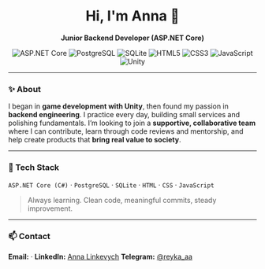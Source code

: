 <div align="center">

# Hi, I'm **Anna** 👋

**Junior Backend Developer (ASP.NET Core)**

<p>
  <img src="https://img.shields.io/badge/ASP.NET%20Core-512BD4?logo=.net&logoColor=white" alt="ASP.NET Core" />
  <img src="https://img.shields.io/badge/PostgreSQL-4169E1?logo=postgresql&logoColor=white" alt="PostgreSQL" />
  <img src="https://img.shields.io/badge/SQLite-003B57?logo=sqlite&logoColor=white" alt="SQLite" />
  <img src="https://img.shields.io/badge/HTML5-E34F26?logo=html5&logoColor=white" alt="HTML5" />
  <img src="https://img.shields.io/badge/CSS3-1572B6?logo=css3&logoColor=white" alt="CSS3" />
  <img src="https://img.shields.io/badge/JavaScript-F7DF1E?logo=javascript&logoColor=black" alt="JavaScript" />
  <img src="https://img.shields.io/badge/Unity-000000?logo=unity&logoColor=white" alt="Unity" />
</p>

</div>

---

### ✨ About

I began in **game development with Unity**, then found my passion in **backend engineering**. I practice every day, building small services and polishing fundamentals. I’m looking to join a **supportive, collaborative team** where I can contribute, learn through code reviews and mentorship, and help create products that **bring real value to society**.

---

### 🧰 Tech Stack

`ASP.NET Core (C#)` · `PostgreSQL` · `SQLite` · `HTML` · `CSS` · `JavaScript`

> Always learning. Clean code, meaningful commits, steady improvement.

---

### 📫 Contact

**Email:** · **LinkedIn:** [Anna Linkevych](https://www.linkedin.com/in/anna-linkevych-0235311b7/) **Telegram:** [@reyka_aa](https://t.me/reyka_aa)
